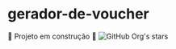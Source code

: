 # gerador-de-voucher
:construction: Projeto em construção :construction:
![GitHub Org's stars](https://img.shields.io/github/stars/camilafernanda?style=social)
